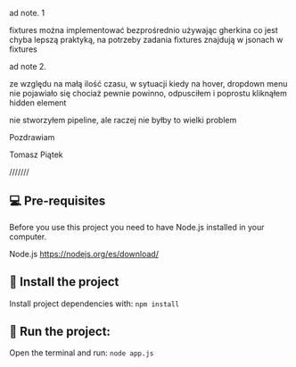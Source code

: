 
ad note. 1

fixtures można implementować bezprośrednio używając gherkina co jest chyba lepszą praktyką, na potrzeby zadania fixtures znajdują w jsonach w fixtures


ad note 2. 

ze względu na małą ilość czasu, w sytuacji kiedy na hover, dropdown menu nie pojawiało się chociaż pewnie powinno, odpusciłem i poprostu kliknąłem hidden element 

nie stworzyłem pipeline, ale raczej nie byłby to wielki problem

Pozdrawiam


Tomasz Piątek


///////






## 💻 Pre-requisites

Before you use this project you need to have Node.js installed in your computer.

Node.js
https://nodejs.org/es/download/


## 🚀 Install the project

Install project dependencies with: `npm install`

## 🚀 Run the project:

Open the terminal and run: `node app.js`

